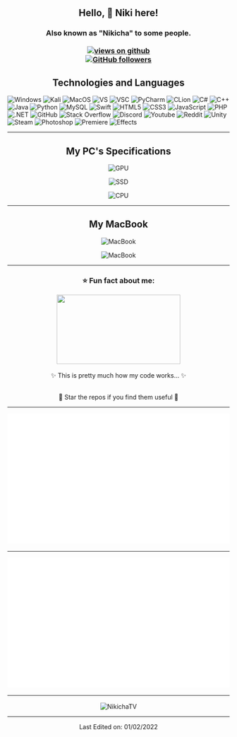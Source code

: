 <h2 align="center"> Hello,  👋  Niki here! <br/></h2> 
<h3 align="center">Also known as "Nikicha" to some people. <br> <br>
  <a href="https://github.com/NikichaTV" target="_blank">
    <img src="https://komarev.com/ghpvc/?username=NikichaTV&label=Views&color=brightgreen&style=flat-square" alt="views on github" />
  </a>
<br> 
  <a href="https://github.com/NikichaTV" target="_blank">
    <img alt="GitHub followers" src="https://img.shields.io/github/followers/NikichaTV?label=Github%20followers&style=for-the-badge">
  </a>
</h3> 
   
     
<div align="center">
</div>

<h2 align="center">
Technologies and Languages </h2>

![Windows](https://img.shields.io/badge/Windows-0078D6??style=flat-square&logo=windows&logoColor=white)
![Kali](https://img.shields.io/badge/Kali_Linux-557C94??style=flat-square&logo=kali-linux&logoColor=white)
![MacOS](https://img.shields.io/badge/MacOS-000000??style=flat-square&logo=Apple&logoColor=white)
![VS](https://img.shields.io/badge/Visual_Studio-5C2D91??style=flat-square&logo=visual%20studio&logoColor=white)
![VSC](https://img.shields.io/badge/Visual_Studio_Code-0078D4??style=flat-square&logo=visual%20studio%20code&logoColor=white)
![PyCharm](https://img.shields.io/badge/PyCharm-000000??style=flat-square&logo=PyCharm&logoColor=white)
![CLion](https://img.shields.io/badge/CLion-000000??style=flat-square&logo=CLion&logoColor=white)
![C#](https://img.shields.io/badge/C%23-239120??style=flat-square&logo=c-sharp&logoColor=white)
![C++](https://img.shields.io/badge/-C++-007ACC??style=flat-square&logo=cplusplus&logoColor=white)
![Java](https://img.shields.io/badge/-Java-007396??style=flat-square&logo=java)
![Python](https://img.shields.io/badge/Python-14354C??style=flat-square&logo=python&logoColor=white)
![MySQL](https://img.shields.io/badge/MySQL-005C84??style=flat-square&logo=MySQL&logoColor=white)
![Swift](https://img.shields.io/badge/Swift-005C84??style=flat-square&logo=swift&logoColor=white)
![HTML5](https://img.shields.io/badge/HTML5-FA7343??style=flat-square&logo=html5&logoColor=white)
![CSS3](https://img.shields.io/badge/CSS3-239120??&style=flat-square&logo=css3&logoColor=white)
![JavaScript](https://img.shields.io/badge/-JavaScript-black??style=flat-square&logo=javascript)
![PHP](https://img.shields.io/badge/PHP-777BB4??style=flat-square&logo=php&logoColor=white)
![.NET](https://img.shields.io/badge/.NET-5C2D91??style=flat-square&logo=.net&logoColor=white)
![GitHub](https://img.shields.io/badge/-GitHub-181717??style=flat-square&logo=github)
![Stack Overflow](https://img.shields.io/badge/Stack_Overflow-FE7A16??style=flat-square&logo=stack-overflow&logoColor=white)
![Discord](https://img.shields.io/badge/Discord-7289DA??style=flat-square&logo=discord&logoColor=white)
![Youtube](https://img.shields.io/badge/YouTube-FF0000??style=flat-square&logo=youtube&logoColor=white)
![Reddit](https://img.shields.io/badge/Reddit-FF4500??style=flat-square&logo=reddit&logoColor=white)
![Unity](https://img.shields.io/badge/Unity-100000??style=flat-square&logo=unity&logoColor=white)
![Steam](https://img.shields.io/badge/Steam-000000??style=flat-square&logo=steam&logoColor=white) 
![Photoshop](https://img.shields.io/badge/Adobe%20Photoshop-31A8FF??style=flat-square&logo=Adobe%20Photoshop&logoColor=white)
![Premiere](https://img.shields.io/badge/Adobe%20Premiere%20Pro-9999FF??style=flat-square&logo=Adobe%20Premiere%20Pro&logoColor=white)
![Effects](https://img.shields.io/badge/Adobe%20After%20Effects-CF96FD??style=flat-square&logo=Adobe%20after%20effects&logoColor=white)


-------------------------------------------------------------------------------------------------------------------------------------------------------


<h2 align="center">
My PC's Specifications </h2>


<div align="center">
	
![GPU](https://img.shields.io/badge/NVIDIA-GTX1080-76B900??style=for-the-badge&logo=nvidia&logoColor=white) 

![SSD](https://img.shields.io/badge/samsung%20evo%20860-1D49C0??style=for-the-badge&logo=samsung&logoColor=white)
	
![CPU](https://img.shields.io/badge/AMD%20Ryzen_7_3800X-ED1C24??style=for-the-badge&logo=amd&logoColor=white)
<br> 

-------------------------------------------------------------------------------------------------------------------------------------------------------


<h2 align="center">
My MacBook </h2>

<div align="center">

![MacBook](https://img.shields.io/badge/Apple-MacBook_Pro_2021-333333??style=for-the-badge&logo=apple&logoColor=white)

![MacBook](https://img.shields.io/badge/Apple%20Sillicon-333333??style=for-the-badge&logo=apple&logoColor=white)

</div>

---------------------------------------------------------------------------------------------------------------------------------------------------------------------------------

<div align="center">
  


  ### ⭐ Fun fact about me:
  <img align="center" a href='https://archiveprogram.github.com/'><img src='https://c.tenor.com/L_27b33exGYAAAAM/wot-world.gif' width='280' height='157'></a>

  ✨ This is pretty much how my code works... ✨
  <!--<br>
  (Yup, I love World of Tanks) -->
 
<br>
🌟 Star the repos if you find them useful 🌟

</div>

---------------------------------------------------------------------------------------------------------------------------------------------------------------------------------


![Statistics](https://github.com/NikichaTV/ReadmeStats/blob/master/generated/overview.svg)
	
	
---------------------------------------------------------------------------------------------------------------------------------------------------------------------------



<div align="center">
	

![Languages](https://github.com/NikichaTV/ReadmeStats/blob/master/generated/languages.svg)


</div>

---------------------------------------------------------------------------------------------------------------------------------------------------------------------------

<div align=center>

<p><img align="center" src="https://github-readme-streak-stats.herokuapp.com/?user=NikichaTV" alt="NikichaTV"></p>

</div>

---------------------------------------------------------------------------------------------------------------------------------------------------------------------------

Last Edited on: 01/02/2022
